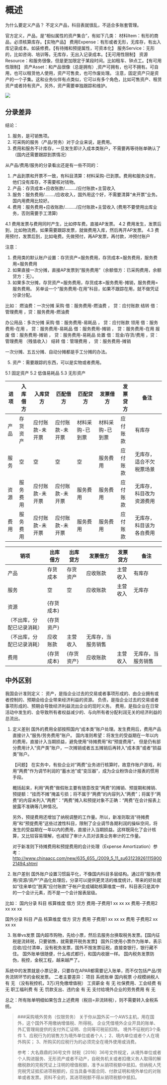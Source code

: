 概述
===

为什么要定义产品？
不定义产品，科目表就很乱，不适合多账套管理。

官方定义，产品，是“相似属性的资产集合”，有如下几类：
材料Item：有形的商品，必须核算库存。【实物产品】
费用Expense：有形或者无形，无库存，有出入库记录成本。如装修费。【有待摊和预提属性，可资本化】
服务Service：无形的，比如咨询、培训等。无库存，无出入记录成本。【无可用性限制】
资源Resource：和服务很像，但是更加限定于某段时间。比如租车、钟点工。【有可用性限制】
资产Asset：和产品很像（总是拥有）,资产可拥有，也可不拥有。可自用，也可以租赁他人使用，资产可售卖，也可作废处理。
注意，固定资产只是资产的一个子集。这和业务伙伴有点类似，它可以有多个角色，比如可售资产、租赁资产或者持有资产。另外，资产需要单独跟踪和维护。

![](https://static.oschina.net/uploads/space/2018/0117/142205_Bgtr_2720480.png)

分录差异
---

结论：
1. 服务，是可销售项。
2. 可采购的服务（产品/劳务）对于企业来说，是费用。
3. 费用和服务不计库存，一旦发生即计入成本类账户，不需要再等待账单确认了（国内还需要跟踪到票情况）

从产品/费用/服务的分录看出还是有一些不同的：
1. 产品到票和开票不一致，有科目清算：材料采购-已到票。费用和服务没有，他们没有库存，不需要核对钱物。
2. 产品：存货成本+应收账款/........./应付账款+主营收入
3. 服务：服务费用/......../应收收入，国外用这个好，不需要清算“未开票”业务。国内用费用比较好。
4. 费用：服务费用+应收账款/........./应付账款+主营收入 (费用不要使用出库业务，否则需要手工清算)

  4.1 费用发票与费用同时产生，比如停车费。直接AP发票。
  4.2 费用发生，发票后到，比如物流费。如果需要跟踪发票，就做费用入库，然后再开AP发票。
  4.3 费用预付，发票后到，比如电费。先做预付，再AP发票，再付款，冲预付账户

注意：
1. 费用类的默认账户设置：存货资产=服务费用，存货成本=服务费用，服务费用=服务费用
2. 如果直接一次分摊，直接AP发票到“服务费用”（余额借方：已采购费用，余额贷方：无）。
3. 如果多次分摊，存货资产=服务费用，存货成本=服务费用-摊销，服务费用=服务费用。
另单设一个“服务费用-在用”科目，如果不跟踪在用，就不做凭证分录分配。

比如：
燃油费：一次分摊
采购   借：服务费用-燃油费 ， 贷：应付账款
结转   借：管理费用             ，贷：服务费用-燃油费  

办公用品：多次分摊
采购   借：服务费用-易耗品 ， 贷：应付账款
领用   借：服务费用-在用    ， 贷：服务费用-易耗品
          借：服务费用-摊销    ， 贷：服务费用-在用
报废   借：服务费用-摊销    ， 贷：服务费用-易耗品
处置   借：现金/存货/费用    ，贷：管理费用           （残值收入）
结转   借：管理费用            ， 贷：服务费用-摊销

一次分摊、五五分摊、自动分摊都是手工分摊的办法。


5. 资产：需要跟踪的东西，可以是实物或者费用。

  5.1 固定资产
  5.2 低值易耗品
  5.3 无形资产

进项 | 入库借方 | 入库贷方 | 匹配借方 | 匹配贷方 | 发票借方 | 发票贷方 | 备注 | 
---|---|---|---|---|---|---|---|
产品 | 存货资产 | 应付账款-未开票 | 应付账款-未开票 | 材料采购-已到票 | 材料采购-已到票 | 应付账款 | 有库存 | 
服务 | 空 | 空 | 空 | 空 | 服务费用 | 应付账款 | 无库存，适合不欠税票场景 | 
资源 | 服务费用 | 应付账款-未开票 | 应付账款-未开票 | 服务费用 | 服务费用 | 应付账款 | 无库存，科目改为资源费用 | 
费用 | 服务费用 | 应付账款-未开票 | 应付账款-未开票 | 服务费用 | 服务费用 | 应付账款 | 无库存，科目该为各自费用 | 

销项 | 出库借方 | 出库贷方 | 发票借方 | 发票贷方 | 备注 | 
---|---|---|---|---|---|
产品 | 存货成本 | 存货资产 | 应收账款 | 主营收入 | 有库存 | 
服务 | 空 | 空 | 应收账款 | 主营收入 | 无库存 | 
资源 | {存货成本}
（不出库，分配已记录消耗） | {存货资产}
（不出库，分配已记录消耗） | 应收账款 | 主营收入 | 无库存，当服务销售 | 
费用 | {存货成本} | {存货资产} | 应收账款 | 主营收入 | 无库存，当服务销售 | 

中外区别
---

我国会计准则定义：
资产，是指企业过去的交易或者事项形成的、由企业拥有或者控制的、预期会给企业带来经济利益的资源。
负债，是指企业过去的交易或者事项形成的、预期会导致经济利益流出企业的现时义务。
费用，是指企业在日常活动中发生的、会导致所有者权益减少的、与向所有者分配利润无关的经济利益的总流出。

1. 定义差别
国外的费用全部按照国内“成本类”账户处理。发生费用后，费用产品直接计入“服务/劳务费用”账户。
国内准则希望：将发生的受益期在一年以内的费用，直接计入当期损益，避免使用“待摊费用”和“预提费用”。
但是仍有部分费用计入“资产类”账户，一次摊销或者五五摊销后再转入“成本类”或者“损益类”账户。

    【问题】
    在实务中，有些企业对“两费”业务进行核算时，故意作账户游戏，利用“两费”作为调节利润的“蓄水池”或“变压器”，成为企业粉饰会计报表的惯用手段。

    概括起来，利用“两费”做假账主要有随意改变“两费”的摊销、预提期和摊销、预提额：“挂而不摊”掩盖亏损；将不属于“两费”的内容列入“两费”；将属于“两费”的内容未列入“两费”：“两费”摊入和预提对象不正确：“两费”在会计报表上披露不准确等几种情况。

    另外，预提费用还增加了纳税调整的工作量。所以，新准则取消“待摊费用”和“预提费用”这些过渡性科目，限制了企业调节各期利润的操纵空间，将发生的受益期在一年以内的费用，直接计入当期损益。这样既简化了会计核算，又比较容易理解，也减轻了审计人员对该类业务审计的工作量。

    对于新准则下待摊费用和预提费用的会计处理（Expense Amortization）参考：
http://www.chinaacc.com/new/635_655_/2009_5_11_su63123926111590021494.shtml

2. 账户差别
国外账户设置习惯扁平化，不像国内科目多层结构。通过将“服务/费用/资源/资产”产品化处理后，分录可以提供更灵活的维度统计。带来的好处就如“往来单位”脱离“应付账款”子帐户变成辅助核算维度一样，科目表只是其中的一个会计元素，而不是一个会计报表层级。

比如：
国内分录
科目                       核算维度   借方  贷方
费用-子费用1            xx           xx      xx
费用-子费用2            xx           xx      xx

国外分录
科目     产品           核算维度   借方  贷方
费用    子费用1         xx           xx      xx 
费用    子费用2         xx           xx      xx

3. 账单vs发票
国内超市购物，先给小票，然后去服务台换取税务发票。【国内征税是流转税，只要销售，就需要开税务发票】
国外只使用小票作为账单，表示应收/应付清单，没有税务发票，国外不按发票征税，直接查银行，银行藏不住。
国外账单很随便，什么格式都行，和国内收据一样。
国内税务发票防伪，税控，金税工程，越来越严了。

系统中的发票就是小票记录，只要存在APAR都需要记入账单，而不仅包括产品/劳务流转环节的金税发票。
二者主要差异：
项目                                                 系统账单         国内税票
小规模纳税人                                    有                   无 （没有税控机，3万/月免缴增值税）
工资薪金                                           有                   无
社保费用、工会经费                          有                   无
职工福利费                                        有                   无
罚款支出、违约金                              有                   无
支付给境外企业的劳务费用                 有                   无

总之：所有账单明细如果包含上述费用（税目=非流转税），则不需要转入金税系统。

> ###采购境外劳务（仅限劳务）
> 关于你从国外买一个AWS主机，用在国外，这个国外不用缴纳增值税、所得税。
> 企业凭借境外企业开具的账单、外汇管理局提供的支付外汇证明、合同等可税前扣除。
> 境外不征税的3个条件
> 1、应税行为的销售方为境外单位或者个人；
> 2、境内单位或者个人在境外购买；
> 3、所购买的应税行为的必须完全在境外使用或消费。
> 
> 参考：大名鼎鼎的36号文件
> 财税〔2016〕36号文件规定，从境外单位或者个人购进服务、无形资产或者不动产，自税务机关或者扣缴义务人取得的解缴税款的完税凭证上注明的增值税额，准予从销项税额中抵扣。但纳税人凭完税凭证抵扣进项税额的，应当具备书面合同、付款证明和境外单位的对账单或者发票。资料不全的，其进项税额不得从销项税额中抵扣。

